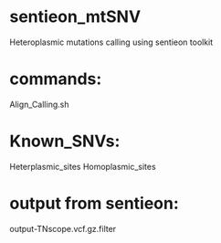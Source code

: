 # sentieon_mtSNV
Heteroplasmic mutations calling using sentieon toolkit 

# commands: 
Align_Calling.sh

# Known_SNVs:
Heterplasmic_sites
Homoplasmic_sites

# output from sentieon:
 output-TNscope.vcf.gz.filter
 

